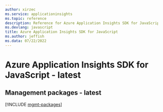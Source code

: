 ```yaml
---
author: xirzec
ms.service: applicationinsights
ms.topic: reference
description: Reference for Azure Application Insights SDK for JavaScript
ms.devlang: javascript
title: Azure Application Insights SDK for JavaScript
ms.author: jeffish
ms.data: 07/22/2022
---
```

# Azure Application Insights SDK for JavaScript - latest

## Management packages - latest
[!INCLUDE [mgmt-packages](application-insights-mgmt-index.md)]